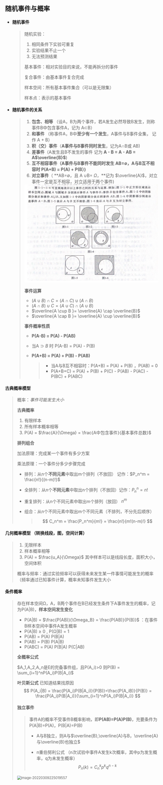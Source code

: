 ## 随机事件与概率

- #### **随机事件**

  > 随机实验：
  >
  > 1. 相同条件下实验可重复
  > 2. 实验结果不止一个
  > 3. 无法预测结果
  >
  > 基本事件：相对实验目的来说，不能再拆分的事件
  >
  > 复合事件：由基本事件复合完成 
  >
  > 样本空间：所有基本事件集合（可以是无限集）
  >
  > 样本点：表示的基本事件
  >
  > 

- #### **随机事件的关系**

  > 1. **包含、相等** （设A，B为两个事件，若A发生必然导致B发生，则称事件B中包含事件A，记为 A$\subset$B）
  > 2. **和事件** （称事件A，B中**至少有一个发生**，A事件与B事件全集， 记作 A + B）
  > 3. **积（交）事件**（**A事件与B事件同时发生**，记为A$\cap$B或 AB)
  > 4. **差事件**（A发生且B不发生的事件 记为 **A - B = A - AB = A$\overline{B}$**)
  > 5. **互不相容事件（A事件与B事件不能同时发生 AB=$\emptyset$，A与B互不相容时  P(A+B) = P(A) + P(B）)**
  > 6. **对立事件**（ **AB=$\emptyset$，且 A $\cup$B= $\Omega$，**记为 $\overline{A}$，对立事件一定是互不相容，对立适用于两个事件)
  >
  > <img src="img/image-20220309225019557.png" alt="image-20220309225019557" style="zoom:80%;" />  
  >
  > 
  >
  > **事件运算**
  >
  > - $(A \cup B) \cap C = (A\cap C) \cup (A \cap B)$
  > - $(A \cap B) \cup C = (A\cup C) \cap (A \cup B)$
  > - $\overline{A \cup B }= \overline{A} \cap \overline{B}$
  > - $\overline{A \cap B }= \overline{A} \cup \overline{B}$
  >
  > 
  >
  > **事件概率性质**
  >
  > - **P(A-B) = P(A) - P(AB)**
  >
  > - 当A$\supset B$ 时 P(A-B) = P(A) - P(B)
  >
  > - **P(A+B) = P(A) + P(B) - P(AB)**  
  >
  >   > - 当A与B互不相容时：P(A+B) = P(A) + P(B) ，P(AB) = 0
  >   > - P(A+B+C) = P(A) + P(B) + P(C) - P(AB) - P(AC) - P(BC) + P(ABC)
  
#### **古典概率模型**

  > 概率：*事件可能发生大小*
  >
  > **古典概率**
  >
  > 1. 有限样本
  > 2. 所有样本概率相等
  > 3. P(A) = $\frac{A}{\Omega} = \frac{A中包含事件}{基本事件总数}$
  >
  > **排列组合** 
  >
  >   加法原理：完成某一个事件有多少方案
  >
  >   乘法原理：一个事件分多少步骤完成                                        
  >
  > - 排列：从n个**不同元素**中取出m个排列（不放回） 记作：$P_n^m = \frac{n!}{(n-m)!}$
  >
  > - 全排列：从n个**不同元素**中取出n个排列（不放回）记作：$P_n^n = n!$
  >
  > - 重复排列：从n个不同元素中取出m个排列（放回） $n^m$
  >
  > - 组合：从n个不同元素中取出m个不同元素（不排列，不分先后顺序）
  >
  >   > $$
  >   > C_n^m = \frac{P_n^m}{m!} = \frac{n!}{m!(n-m)!}
  >   > $$

#### **几何概率模型** （转换线段，图，空间计算）

> 1. 无限样本
> 2. 样本概率相等
> 3. P(A) = $\frac{u_A}{\Omega}$  其中样本可以是线段长度，面积大小，空间体积
>
> 概率与频率：通过实验频率可以获得未来发生某一件事情可能发生的概率（频率通过已知事件计算，概率未知事件发生大小

#### **条件概率**

> 存在样本空间Ω，A，B两个事件在B已经发生条件下A事件发生的概率，记为P(A|B)，**样本空间发生变化**
>
> - P(A|B) = $\frac{P(AB)}{\Omega_B} = \frac{P(AB)}{P(B)}$  ：在事件B样本空间中事件A发生概率
> - P(A|B) $\ge$ 0  , P(Ω|B) = 1
> - P(AB) = P(A) P(B|A)
> - P(AB) = P(B) P(A|B)
> - P(ABC) =  P(A) P(B|A) P(C|AB)
>
> **全概率公式**
>
> $A_1,A_2,A_n是E的完备事件组，且P(A_i)>0 则P(B) = \sum_{i=1}^nP(A_i)P(B|A_i)$
>
> **叶贝斯公式** 已知道结果找原因
> $$
> P(A_i|B) = \frac{P(A_i)P(B|A_i)}{P(B)}=\frac{P(A_iB)}{P(B)} = \frac{P(A_i)P(B|A_i)}{\sum_{i=1}^nP(A_i)P(B|A_i)}
> $$
>
> #### **独立事件**
>
> > 事件A的概率不受事件B概率影响，即**P(AB)=P(A)P(B)**，充要条件为P(A|B)=P(A)，P(B|A)=P(B)
> >
> > - A与B独立，则A与$\overline{B},\overline{A}与B，\overline{A}与\overline{B}也独立$
> >
> > - n重伯努利公式 （n次试验中事件A发生k次概率，其中p为发生概率，q为未发生概率）
> >   $$
> >   P_n(k)=C_n^kp^kq^{n-k}
> >   $$
> >
>
> <img src="img/随机事件与概率.svg" alt="image-20220309225019557" style="zoom:80%;" />

 

  
